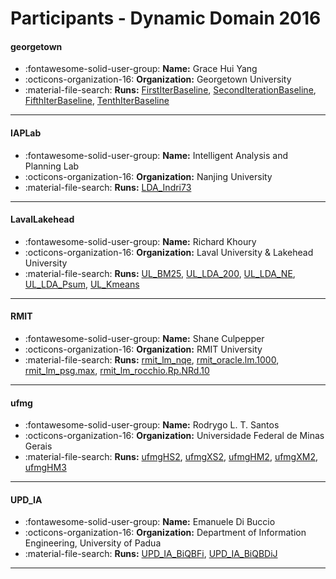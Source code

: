 # Participants - Dynamic Domain 2016 

#### georgetown
 - :fontawesome-solid-user-group: **Name:** Grace Hui Yang
 - :octicons-organization-16: **Organization:** Georgetown University
 - :material-file-search: **Runs:** [FirstIterBaseline](./runs.md#firstiterbaseline), [SecondIterationBaseline](./runs.md#seconditerationbaseline), [FifthIterBaseline](./runs.md#fifthiterbaseline), [TenthIterBaseline](./runs.md#tenthiterbaseline) 

---
#### IAPLab
 - :fontawesome-solid-user-group: **Name:** Intelligent Analysis and Planning Lab
 - :octicons-organization-16: **Organization:** Nanjing University
 - :material-file-search: **Runs:** [LDA_Indri73](./runs.md#lda_indri73) 

---
#### LavalLakehead
 - :fontawesome-solid-user-group: **Name:** Richard Khoury
 - :octicons-organization-16: **Organization:** Laval University & Lakehead University
 - :material-file-search: **Runs:** [UL_BM25](./runs.md#ul_bm25), [UL_LDA_200](./runs.md#ul_lda_200), [UL_LDA_NE](./runs.md#ul_lda_ne), [UL_LDA_Psum](./runs.md#ul_lda_psum), [UL_Kmeans](./runs.md#ul_kmeans) 

---
#### RMIT
 - :fontawesome-solid-user-group: **Name:** Shane Culpepper
 - :octicons-organization-16: **Organization:** RMIT University
 - :material-file-search: **Runs:** [rmit_lm_nqe](./runs.md#rmit_lm_nqe), [rmit_oracle.lm.1000](./runs.md#rmit_oracle.lm.1000), [rmit_lm_psg.max](./runs.md#rmit_lm_psg.max), [rmit_lm_rocchio.Rp.NRd.10](./runs.md#rmit_lm_rocchio.rp.nrd.10) 

---
#### ufmg
 - :fontawesome-solid-user-group: **Name:** Rodrygo L. T. Santos
 - :octicons-organization-16: **Organization:** Universidade Federal de Minas Gerais
 - :material-file-search: **Runs:** [ufmgHS2](./runs.md#ufmghs2), [ufmgXS2](./runs.md#ufmgxs2), [ufmgHM2](./runs.md#ufmghm2), [ufmgXM2](./runs.md#ufmgxm2), [ufmgHM3](./runs.md#ufmghm3) 

---
#### UPD_IA
 - :fontawesome-solid-user-group: **Name:** Emanuele Di Buccio
 - :octicons-organization-16: **Organization:** Department of Information Engineering, University of Padua
 - :material-file-search: **Runs:** [UPD_IA_BiQBFi](./runs.md#upd_ia_biqbfi), [UPD_IA_BiQBDiJ](./runs.md#upd_ia_biqbdij) 

---
